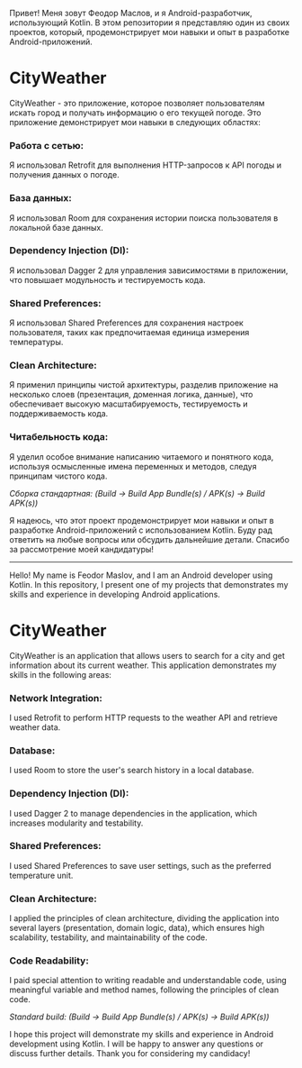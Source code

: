 
Привет! Меня зовут Феодор Маслов, и я Android-разработчик, использующий Kotlin. В этом репозитории я представляю один из своих проектов, который, продемонстрирует мои навыки и опыт в разработке Android-приложений.

# CityWeather

CityWeather - это приложение, которое позволяет пользователям искать город и получать информацию о его текущей погоде. Это приложение демонстрирует мои навыки в следующих областях:

### Работа с сетью: 
Я использовал Retrofit для выполнения HTTP-запросов к API погоды и получения данных о погоде.

### База данных: 
Я использовал Room для сохранения истории поиска пользователя в локальной базе данных.

### Dependency Injection (DI): 
Я использовал Dagger 2 для управления зависимостями в приложении, что повышает модульность и тестируемость кода.

### Shared Preferences: 
Я использовал Shared Preferences для сохранения настроек пользователя, таких как предпочитаемая единица измерения температуры.

### Clean Architecture: 
Я применил принципы чистой архитектуры, разделив приложение на несколько слоев (презентация, доменная логика, данные), что обеспечивает высокую масштабируемость, тестируемость и поддерживаемость кода.

### Читабельность кода: 
Я уделил особое внимание написанию читаемого и понятного кода, используя осмысленные имена переменных и методов, следуя принципам чистого кода.

*Сборка стандартная: (Build -> Build App Bundle(s) / APK(s) -> Build APK(s))*

Я надеюсь, что этот проект продемонстрирует мои навыки и опыт в разработке Android-приложений с использованием Kotlin. Буду рад ответить на любые вопросы или обсудить дальнейшие детали. Спасибо за рассмотрение моей кандидатуры!

*************************

Hello! My name is Feodor Maslov, and I am an Android developer using Kotlin. In this repository, I present one of my projects that demonstrates my skills and experience in developing Android applications.

# CityWeather

CityWeather is an application that allows users to search for a city and get information about its current weather. This application demonstrates my skills in the following areas:

### Network Integration: 
I used Retrofit to perform HTTP requests to the weather API and retrieve weather data.

### Database: 
I used Room to store the user's search history in a local database.

### Dependency Injection (DI): 
I used Dagger 2 to manage dependencies in the application, which increases modularity and testability.

### Shared Preferences: 
I used Shared Preferences to save user settings, such as the preferred temperature unit.

### Clean Architecture: 
I applied the principles of clean architecture, dividing the application into several layers (presentation, domain logic, data), which ensures high scalability, testability, and maintainability of the code.

### Code Readability: 
I paid special attention to writing readable and understandable code, using meaningful variable and method names, following the principles of clean code.

*Standard build: (Build -> Build App Bundle(s) / APK(s) -> Build APK(s))*

I hope this project will demonstrate my skills and experience in Android development using Kotlin. I will be happy to answer any questions or discuss further details. Thank you for considering my candidacy!
